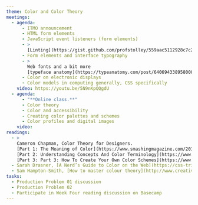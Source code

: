 ```yaml
---
theme: Color and Color Theory
meetings:
  - agenda:
      - ITMO announcement
      - HTML form elements
      - JavaScript event listeners (form elements)
      - >
        [Linting](https://gist.github.com/profstolley/559aac5112928c7c24c628c6305b70b8) JavaScript
      - Form elements and interface typography
      - >
        Web fonts and a bit more
        [typeface anatomy](https://typeanatomy.com/post/640694338958000129/type-anatomy-in-six-letters-ever-since-the-book)
      - Color on electronic displays
      - Color models in computing generally, CSS specifically
    video: https://youtu.be/5N9nKpQQgdU
  - agenda:
      - "**Online class.**"
      - Color theory
      - Color and accessibility
      - Creating color palettes and schemes
      - Color profiles and digital images
    video:
readings:
  - >
    Cameron Chapman, Color Theory for Designers.
    [Part 1: The Meaning of Color](https://www.smashingmagazine.com/2010/01/color-theory-for-designers-part-1-the-meaning-of-color/),
    [Part 2: Understanding Concepts And Color Terminology](https://www.smashingmagazine.com/2010/02/color-theory-for-designers-part-2-understanding-concepts-and-terminology/),
    [Part 3: Part 3: How To Create Your Own Color Schemes](https://www.smashingmagazine.com/2010/02/color-theory-for-designer-part-3-creating-your-own-color-palettes/)
  - Sarah Drasner, [A Nerd’s Guide to Color on the Web](https://css-tricks.com/nerds-guide-color-web/)
  - Sam Hampton-Smith, [How to master colour theory](http://www.creativebloq.com/colour/colour-theory-11121290)
tasks:
  - Production Problem 01 discussion
  - Production Problem 02
  - Participate in Week Four reading discussion on Basecamp
---
```

